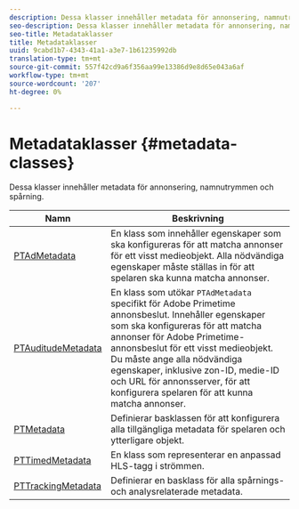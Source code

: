 ```yaml
---
description: Dessa klasser innehåller metadata för annonsering, namnutrymmen och spårning.
seo-description: Dessa klasser innehåller metadata för annonsering, namnutrymmen och spårning.
seo-title: Metadataklasser
title: Metadataklasser
uuid: 9cabd1b7-4343-41a1-a3e7-1b61235992db
translation-type: tm+mt
source-git-commit: 557f42cd9a6f356aa99e13386d9e8d65e043a6af
workflow-type: tm+mt
source-wordcount: '207'
ht-degree: 0%

---
```



# Metadataklasser {#metadata-classes}

Dessa klasser innehåller metadata för annonsering, namnutrymmen och spårning.

| **Namn** | **Beskrivning** |
|---|---|
| [PTAdMetadata](https://help.adobe.com/en_US/primetime/api/psdk/appledoc/Classes/PTAdMetadata.html) | En klass som innehåller egenskaper som ska konfigureras för att matcha annonser för ett visst medieobjekt. Alla nödvändiga egenskaper måste ställas in för att spelaren ska kunna matcha annonser. |
| [PTAuditudeMetadata](https://help.adobe.com/en_US/primetime/api/psdk/appledoc/Classes/PTAuditudeMetadata.html) | En klass som utökar `PTAdMetadata` specifikt för Adobe Primetime annonsbeslut. Innehåller egenskaper som ska konfigureras för att matcha annonser för Adobe Primetime-annonsbeslut för ett visst medieobjekt. Du måste ange alla nödvändiga egenskaper, inklusive zon-ID, medie-ID och URL för annonsserver, för att konfigurera spelaren för att kunna matcha annonser. |
| [PTMetadata](https://help.adobe.com/en_US/primetime/api/psdk/appledoc/Classes/PTMetadata.html) | Definierar basklassen för att konfigurera alla tillgängliga metadata för spelaren och ytterligare objekt. |
| [PTTimedMetadata](https://help.adobe.com/en_US/primetime/api/psdk/appledoc/Classes/PTTimedMetadata.html) | En klass som representerar en anpassad HLS-tagg i strömmen. |
| [PTTrackingMetadata](https://help.adobe.com/en_US/primetime/api/psdk/appledoc/Classes/PTTrackingMetadata.html) | Definierar en basklass för alla spårnings- och analysrelaterade metadata. |